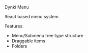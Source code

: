 Dynki Menu

React based menu system.

Features:

- Menu/Submenu tree type structure
- Draggable items
- Folders
